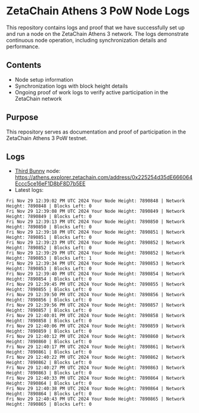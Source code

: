 # ZetaChain Athens 3 PoW Node Logs
This repository contains logs and proof that we have successfully set up and run a node on the ZetaChain Athens 3 network. The logs demonstrate continuous node operation, including synchronization details and performance.

## Contents
- Node setup information
- Synchronization logs with block height details
- Ongoing proof of work logs to verify active participation in the ZetaChain network

## Purpose
This repository serves as documentation and proof of participation in the ZetaChain Athens 3 PoW testnet.

## Logs

- [Third Bunny](https://thirdbunny.xyz/) node: https://athens.explorer.zetachain.com/address/0x225254d35dE666064Eccc5ce16eF1D8bF8D7b5EE
- Latest logs:
```
Fri Nov 29 12:39:02 PM UTC 2024 Your Node Height: 7890848 | Network Height: 7890848 | Blocks Left: 0
Fri Nov 29 12:39:08 PM UTC 2024 Your Node Height: 7890849 | Network Height: 7890849 | Blocks Left: 0
Fri Nov 29 12:39:13 PM UTC 2024 Your Node Height: 7890850 | Network Height: 7890850 | Blocks Left: 0
Fri Nov 29 12:39:18 PM UTC 2024 Your Node Height: 7890851 | Network Height: 7890851 | Blocks Left: 0
Fri Nov 29 12:39:23 PM UTC 2024 Your Node Height: 7890852 | Network Height: 7890852 | Blocks Left: 0
Fri Nov 29 12:39:29 PM UTC 2024 Your Node Height: 7890852 | Network Height: 7890853 | Blocks Left: 1
Fri Nov 29 12:39:34 PM UTC 2024 Your Node Height: 7890853 | Network Height: 7890853 | Blocks Left: 0
Fri Nov 29 12:39:40 PM UTC 2024 Your Node Height: 7890854 | Network Height: 7890854 | Blocks Left: 0
Fri Nov 29 12:39:45 PM UTC 2024 Your Node Height: 7890855 | Network Height: 7890855 | Blocks Left: 0
Fri Nov 29 12:39:50 PM UTC 2024 Your Node Height: 7890856 | Network Height: 7890856 | Blocks Left: 0
Fri Nov 29 12:39:56 PM UTC 2024 Your Node Height: 7890857 | Network Height: 7890857 | Blocks Left: 0
Fri Nov 29 12:40:01 PM UTC 2024 Your Node Height: 7890858 | Network Height: 7890858 | Blocks Left: 0
Fri Nov 29 12:40:06 PM UTC 2024 Your Node Height: 7890859 | Network Height: 7890859 | Blocks Left: 0
Fri Nov 29 12:40:12 PM UTC 2024 Your Node Height: 7890860 | Network Height: 7890860 | Blocks Left: 0
Fri Nov 29 12:40:17 PM UTC 2024 Your Node Height: 7890861 | Network Height: 7890861 | Blocks Left: 0
Fri Nov 29 12:40:22 PM UTC 2024 Your Node Height: 7890862 | Network Height: 7890862 | Blocks Left: 0
Fri Nov 29 12:40:27 PM UTC 2024 Your Node Height: 7890863 | Network Height: 7890863 | Blocks Left: 0
Fri Nov 29 12:40:33 PM UTC 2024 Your Node Height: 7890864 | Network Height: 7890864 | Blocks Left: 0
Fri Nov 29 12:40:38 PM UTC 2024 Your Node Height: 7890864 | Network Height: 7890864 | Blocks Left: 0
Fri Nov 29 12:40:43 PM UTC 2024 Your Node Height: 7890865 | Network Height: 7890865 | Blocks Left: 0
```
